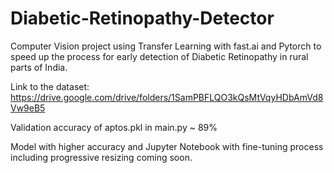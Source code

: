 # Diabetic-Retinopathy-Detector
Computer Vision project using Transfer Learning with fast.ai and Pytorch to speed up the process for early detection of Diabetic Retinopathy in rural parts of India.

Link to the dataset:
https://drive.google.com/drive/folders/1SamPBFLQO3kQsMtVqyHDbAmVd8Vw9eB5

Validation accuracy of aptos.pkl in main.py ~ 89%

Model with higher accuracy and Jupyter Notebook with fine-tuning process including progressive resizing coming soon.
